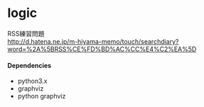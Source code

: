 # logic
RSS練習問題  
http://d.hatena.ne.jp/m-hiyama-memo/touch/searchdiary?word=%2A%5BRSS%CE%FD%BD%AC%CC%E4%C2%EA%5D


#### Dependencies
* python3.x
* graphviz
* python graphviz
